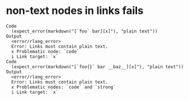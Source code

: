 # non-text nodes in links fails

    Code
      (expect_error(markdown("[`foo` bar][x]"), "plain text"))
    Output
      <error/rlang_error>
      Error: Links must contain plain text.
      x Problematic node: `code`
      i Link target: `x`
    Code
      (expect_error(markdown("[`foo{}` bar __baz__][x]"), "plain text"))
    Output
      <error/rlang_error>
      Error: Links must contain plain text.
      x Problematic nodes: `code` and `strong`
      i Link target: `x`

